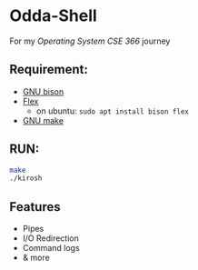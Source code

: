 # Odda-Shell
For my _Operating System CSE 366_ journey

## Requirement:
- [GNU bison](https://www.gnu.org/software/bison/manual/)
- [Flex](https://github.com/westes/flex)
  * on ubuntu: `sudo apt install bison flex`
- [GNU make](https://www.gnu.org/software/make/)

## RUN:
```sh
make
./kirosh
```

## Features 
- Pipes
- I/O Redirection
- Command logs
- & more

